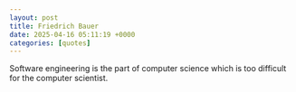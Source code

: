 ```yaml
---
layout: post
title: Friedrich Bauer
date: 2025-04-16 05:11:19 +0000
categories: [quotes]
---
```


Software engineering is the part of computer science which is too difficult for the computer scientist.  

